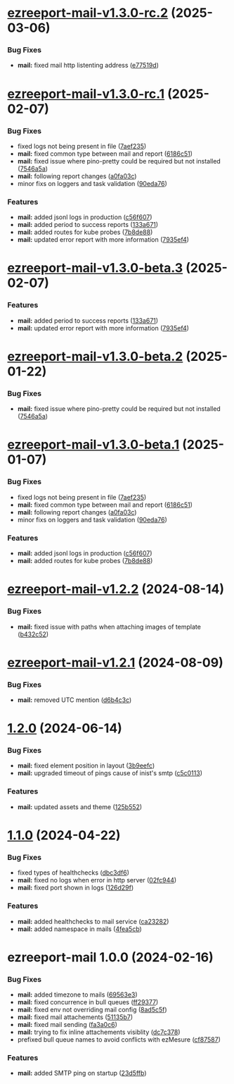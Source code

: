 # [ezreeport-mail-v1.3.0-rc.2](https://github.com/ezpaarse-project/ezreeport/compare/ezreeport-mail@1.3.0-rc.1...ezreeport-mail@1.3.0-rc.2) (2025-03-06)


### Bug Fixes

* **mail:** fixed mail http listenting address ([e77519d](https://github.com/ezpaarse-project/ezreeport/commit/e77519d11ced7c6657268c9e06ae6f9f8913391d))

# [ezreeport-mail-v1.3.0-rc.1](https://github.com/ezpaarse-project/ezreeport/compare/ezreeport-mail@1.2.2...ezreeport-mail@1.3.0-rc.1) (2025-02-07)


### Bug Fixes

* fixed logs not being present in file ([7aef235](https://github.com/ezpaarse-project/ezreeport/commit/7aef2359eee8d6a9df33cf5c99f58da93ff79261))
* **mail:** fixed common type between mail and report ([6186c51](https://github.com/ezpaarse-project/ezreeport/commit/6186c510dafc22b5c36dde009b56ae5c833469ea))
* **mail:** fixed issue where pino-pretty could be required but not installed ([7546a5a](https://github.com/ezpaarse-project/ezreeport/commit/7546a5ad66b2d4c9eb239e9f863b179ad857ff2c))
* **mail:** following report changes ([a0fa03c](https://github.com/ezpaarse-project/ezreeport/commit/a0fa03c522af11be62abe56b75863991a9915ad3))
* minor fixs on loggers and task validation ([90eda76](https://github.com/ezpaarse-project/ezreeport/commit/90eda7646b16ab223b4b31519f0d3d1cb11eafb6))


### Features

* **mail:** added jsonl logs in production ([c56f607](https://github.com/ezpaarse-project/ezreeport/commit/c56f6074b375b5ef6d7f5314ef272fd11046587a))
* **mail:** added period to success reports ([133a671](https://github.com/ezpaarse-project/ezreeport/commit/133a6715f2915375c94ab0db553c969287d51333))
* **mail:** added routes for kube probes ([7b8de88](https://github.com/ezpaarse-project/ezreeport/commit/7b8de882b6a0ce44b834fd0126cf0ffc5db87d14))
* **mail:** updated error report with more information ([7935ef4](https://github.com/ezpaarse-project/ezreeport/commit/7935ef4c082f766a774a586c9974f20ff6211244))

# [ezreeport-mail-v1.3.0-beta.3](https://github.com/ezpaarse-project/ezreeport/compare/ezreeport-mail@1.3.0-beta.2...ezreeport-mail@1.3.0-beta.3) (2025-02-07)


### Features

* **mail:** added period to success reports ([133a671](https://github.com/ezpaarse-project/ezreeport/commit/133a6715f2915375c94ab0db553c969287d51333))
* **mail:** updated error report with more information ([7935ef4](https://github.com/ezpaarse-project/ezreeport/commit/7935ef4c082f766a774a586c9974f20ff6211244))

# [ezreeport-mail-v1.3.0-beta.2](https://github.com/ezpaarse-project/ezreeport/compare/ezreeport-mail@1.3.0-beta.1...ezreeport-mail@1.3.0-beta.2) (2025-01-22)


### Bug Fixes

* **mail:** fixed issue where pino-pretty could be required but not installed ([7546a5a](https://github.com/ezpaarse-project/ezreeport/commit/7546a5ad66b2d4c9eb239e9f863b179ad857ff2c))

# [ezreeport-mail-v1.3.0-beta.1](https://github.com/ezpaarse-project/ezreeport/compare/ezreeport-mail@1.2.2...ezreeport-mail@1.3.0-beta.1) (2025-01-07)


### Bug Fixes

* fixed logs not being present in file ([7aef235](https://github.com/ezpaarse-project/ezreeport/commit/7aef2359eee8d6a9df33cf5c99f58da93ff79261))
* **mail:** fixed common type between mail and report ([6186c51](https://github.com/ezpaarse-project/ezreeport/commit/6186c510dafc22b5c36dde009b56ae5c833469ea))
* **mail:** following report changes ([a0fa03c](https://github.com/ezpaarse-project/ezreeport/commit/a0fa03c522af11be62abe56b75863991a9915ad3))
* minor fixs on loggers and task validation ([90eda76](https://github.com/ezpaarse-project/ezreeport/commit/90eda7646b16ab223b4b31519f0d3d1cb11eafb6))


### Features

* **mail:** added jsonl logs in production ([c56f607](https://github.com/ezpaarse-project/ezreeport/commit/c56f6074b375b5ef6d7f5314ef272fd11046587a))
* **mail:** added routes for kube probes ([7b8de88](https://github.com/ezpaarse-project/ezreeport/commit/7b8de882b6a0ce44b834fd0126cf0ffc5db87d14))

# [ezreeport-mail-v1.2.2](https://github.com/ezpaarse-project/ezreeport/compare/ezreeport-mail@1.2.1...ezreeport-mail@1.2.2) (2024-08-14)


### Bug Fixes

* **mail:** fixed issue with paths when attaching images of template ([b432c52](https://github.com/ezpaarse-project/ezreeport/commit/b432c52b47f0f37dcd06b1a8d87c3406a074517a))

# [ezreeport-mail-v1.2.1](https://github.com/ezpaarse-project/ezreeport/compare/ezreeport-mail@1.2.0...ezreeport-mail@1.2.1) (2024-08-09)


### Bug Fixes

* **mail:** removed UTC mention ([d6b4c3c](https://github.com/ezpaarse-project/ezreeport/commit/d6b4c3ced73a3592752915a3f679f0ec0c991829))

# [1.2.0](https://github.com/ezpaarse-project/ezreeport/compare/ezreeport-mail@1.1.0...ezreeport-mail@1.2.0) (2024-06-14)


### Bug Fixes

* **mail:** fixed element position in layout ([3b9eefc](https://github.com/ezpaarse-project/ezreeport/commit/3b9eefc2bd4398e371b97d7e88e0d94f3494710e))
* **mail:** upgraded timeout of pings cause of inist's smtp ([c5c0113](https://github.com/ezpaarse-project/ezreeport/commit/c5c01137317da00b9fd6eb7f75c8b5a73ed2d371))

### Features

* **mail:** updated assets and theme ([125b552](https://github.com/ezpaarse-project/ezreeport/commit/125b552995fc845d83917d599fb5cee9a5e2808f))

# [1.1.0](https://github.com/ezpaarse-project/ezreeport/compare/ezreeport-mail@1.0.0...ezreeport-mail@1.1.0) (2024-04-22)


### Bug Fixes

* fixed types of healthchecks ([dbc3df6](https://github.com/ezpaarse-project/ezreeport/commit/dbc3df62a8cd553ae898c4f59171e7b27de3d48e))
* **mail:** fixed no logs when error in http server ([02fc944](https://github.com/ezpaarse-project/ezreeport/commit/02fc944487d329c0842a5c105fc4d7dfc4338548))
* **mail:** fixed port shown in logs ([126d29f](https://github.com/ezpaarse-project/ezreeport/commit/126d29fd68e7fcc2e40c534408f6f15766d1f093))


### Features

* **mail:** added healthchecks to mail service ([ca23282](https://github.com/ezpaarse-project/ezreeport/commit/ca23282dfaa90c1186173eb1f98ec04d6ba43273))
* **mail:** added namespace in mails ([4fea5cb](https://github.com/ezpaarse-project/ezreeport/commit/4fea5cb184e16bfe7200b56830ad92c18832b25d))

# ezreeport-mail 1.0.0 (2024-02-16)


### Bug Fixes

* **mail:** added timezone to mails ([69563e3](https://github.com/ezpaarse-project/ezreeport/commit/69563e3b152b6bfa1077e8f0252a3e2026db9186))
* **mail:** fixed concurrence in bull queues ([ff29377](https://github.com/ezpaarse-project/ezreeport/commit/ff2937700dc7c82b1fcfa4ddf6109919890d716b))
* **mail:** fixed env not overriding mail config ([8ad5c5f](https://github.com/ezpaarse-project/ezreeport/commit/8ad5c5f4fcd70072f1442ecfb717b8818dd11fd3))
* **mail:** fixed mail attachements ([51135b7](https://github.com/ezpaarse-project/ezreeport/commit/51135b7dd3a2fbc2eb10b5683effb269afade5c7))
* **mail:** fixed mail sending ([fa3a0c6](https://github.com/ezpaarse-project/ezreeport/commit/fa3a0c6241b30ee1a01bce616bf1a73624e8acc7))
* **mail:** trying to fix inline attachements visiblity ([dc7c378](https://github.com/ezpaarse-project/ezreeport/commit/dc7c37890e0639c9e316e51466caba776bf1ca8e))
* prefixed bull queue names to avoid conflicts with ezMesure ([cf87587](https://github.com/ezpaarse-project/ezreeport/commit/cf875879a01638948b31619a1360df0ec91c83dd))

### Features

* **mail:** added SMTP ping on startup ([23d5ffb](https://github.com/ezpaarse-project/ezreeport/commit/23d5ffbbce831c9e8ed436b79778003e821ec931))
